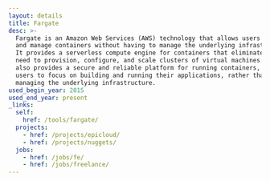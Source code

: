 ```yaml
---
layout: details
title: Fargate
desc: >-
  Fargate is an Amazon Web Services (AWS) technology that allows users to deploy
  and manage containers without having to manage the underlying infrastructure.
  It provides a serverless compute engine for containers that eliminates the
  need to provision, configure, and scale clusters of virtual machines. Fargate
  also provides a secure and reliable platform for running containers, allowing
  users to focus on building and running their applications, rather than
  managing the underlying infrastructure.
used_begin_year: 2015
used_end_year: present
_links:
  self:
    href: /tools/fargate/
  projects:
    - href: /projects/epicloud/
    - href: /projects/nuggets/
  jobs:
    - href: /jobs/fe/
    - href: /jobs/freelance/
---
```

